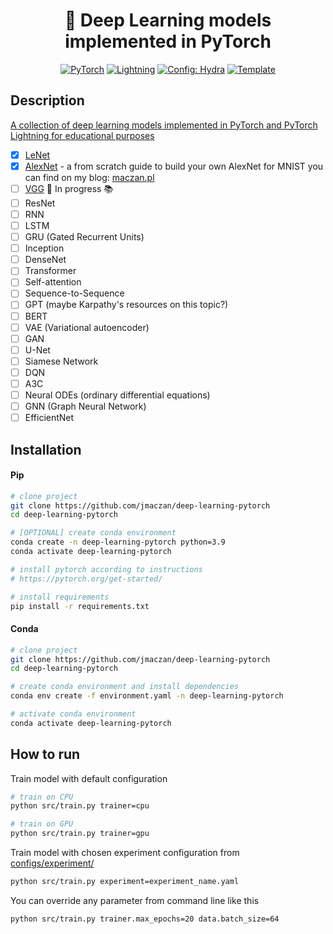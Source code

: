 <div align="center">

# 🌸 Deep Learning models implemented in PyTorch

<a href="https://pytorch.org/get-started/locally/"><img alt="PyTorch" src="https://img.shields.io/badge/PyTorch-ee4c2c?logo=pytorch&logoColor=white"></a>
<a href="https://pytorchlightning.ai/"><img alt="Lightning" src="https://img.shields.io/badge/-Lightning-792ee5?logo=pytorchlightning&logoColor=white"></a>
<a href="https://hydra.cc/"><img alt="Config: Hydra" src="https://img.shields.io/badge/Config-Hydra-89b8cd"></a>
<a href="https://github.com/ashleve/lightning-hydra-template"><img alt="Template" src="https://img.shields.io/badge/-Lightning--Hydra--Template-017F2F?style=flat&logo=github&labelColor=gray"></a><br>

</div>

## Description

[A collection of deep learning models implemented in PyTorch and PyTorch Lightning for educational purposes](src/models/components)

- [x] [LeNet](http://vision.stanford.edu/cs598_spring07/papers/Lecun98.pdf)
- [x] [AlexNet](https://proceedings.neurips.cc/paper_files/paper/2012/file/c399862d3b9d6b76c8436e924a68c45b-Paper.pdf) - a from scratch guide to build your own AlexNet for MNIST you can find on my blog: [maczan.pl](https://maczan.pl/p/alexnet-from-scratch-in-pytorch-lightning)
- [ ] [VGG](https://arxiv.org/pdf/1409.1556.pdf) 📝 In progress 📚
- [ ] ResNet
- [ ] RNN
- [ ] LSTM
- [ ] GRU (Gated Recurrent Units)
- [ ] Inception
- [ ] DenseNet
- [ ] Transformer
- [ ] Self-attention
- [ ] Sequence-to-Sequence
- [ ] GPT (maybe Karpathy's resources on this topic?)
- [ ] BERT
- [ ] VAE (Variational autoencoder)
- [ ] GAN
- [ ] U-Net
- [ ] Siamese Network
- [ ] DQN
- [ ] A3C
- [ ] Neural ODEs (ordinary differential equations)
- [ ] GNN (Graph Neural Network)
- [ ] EfficientNet

## Installation

#### Pip

```bash
# clone project
git clone https://github.com/jmaczan/deep-learning-pytorch
cd deep-learning-pytorch

# [OPTIONAL] create conda environment
conda create -n deep-learning-pytorch python=3.9
conda activate deep-learning-pytorch

# install pytorch according to instructions
# https://pytorch.org/get-started/

# install requirements
pip install -r requirements.txt
```

#### Conda

```bash
# clone project
git clone https://github.com/jmaczan/deep-learning-pytorch
cd deep-learning-pytorch

# create conda environment and install dependencies
conda env create -f environment.yaml -n deep-learning-pytorch

# activate conda environment
conda activate deep-learning-pytorch
```

## How to run

Train model with default configuration

```bash
# train on CPU
python src/train.py trainer=cpu

# train on GPU
python src/train.py trainer=gpu
```

Train model with chosen experiment configuration from [configs/experiment/](configs/experiment/)

```bash
python src/train.py experiment=experiment_name.yaml
```

You can override any parameter from command line like this

```bash
python src/train.py trainer.max_epochs=20 data.batch_size=64
```
